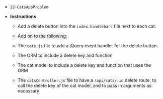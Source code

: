 
  * `22-CatsAppProblem`

* **Instructions**

  * Add a delete button into the `index.handlebars` file next to each cat.

  * Add on to the following:

  * The `cats.js` file to add a jQuery event handler for the delete button.
  * The ORM to include a delete key and function
  * The cat model to include a delete key and function that uses the ORM
  * The `catsController.js` file to have a `/api/cats/:id` delete route, to call the delete key of the cat model, and to pass in arguments as necessary

